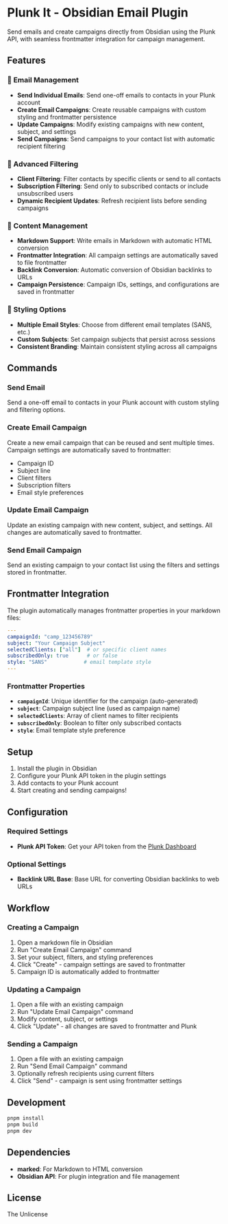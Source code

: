 # Plunk It - Obsidian Email Plugin

Send emails and create campaigns directly from Obsidian using the Plunk API, with seamless frontmatter integration for campaign management.

## Features

### 📧 Email Management
- **Send Individual Emails**: Send one-off emails to contacts in your Plunk account
- **Create Email Campaigns**: Create reusable campaigns with custom styling and frontmatter persistence
- **Update Campaigns**: Modify existing campaigns with new content, subject, and settings
- **Send Campaigns**: Send campaigns to your contact list with automatic recipient filtering

### 🎯 Advanced Filtering
- **Client Filtering**: Filter contacts by specific clients or send to all contacts
- **Subscription Filtering**: Send only to subscribed contacts or include unsubscribed users
- **Dynamic Recipient Updates**: Refresh recipient lists before sending campaigns

### 📝 Content Management
- **Markdown Support**: Write emails in Markdown with automatic HTML conversion
- **Frontmatter Integration**: All campaign settings are automatically saved to file frontmatter
- **Backlink Conversion**: Automatic conversion of Obsidian backlinks to URLs
- **Campaign Persistence**: Campaign IDs, settings, and configurations are saved in frontmatter

### 🎨 Styling Options
- **Multiple Email Styles**: Choose from different email templates (SANS, etc.)
- **Custom Subjects**: Set campaign subjects that persist across sessions
- **Consistent Branding**: Maintain consistent styling across all campaigns

## Commands

### Send Email
Send a one-off email to contacts in your Plunk account with custom styling and filtering options.

### Create Email Campaign
Create a new email campaign that can be reused and sent multiple times. Campaign settings are automatically saved to frontmatter:
- Campaign ID
- Subject line
- Client filters
- Subscription filters
- Email style preferences

### Update Email Campaign
Update an existing campaign with new content, subject, and settings. All changes are automatically saved to frontmatter.

### Send Email Campaign
Send an existing campaign to your contact list using the filters and settings stored in frontmatter.

## Frontmatter Integration

The plugin automatically manages frontmatter properties in your markdown files:

```yaml
---
campaignId: "camp_123456789"
subject: "Your Campaign Subject"
selectedClients: ["all"]  # or specific client names
subscribedOnly: true      # or false
style: "SANS"            # email template style
---
```

### Frontmatter Properties

- **`campaignId`**: Unique identifier for the campaign (auto-generated)
- **`subject`**: Campaign subject line (used as campaign name)
- **`selectedClients`**: Array of client names to filter recipients
- **`subscribedOnly`**: Boolean to filter only subscribed contacts
- **`style`**: Email template style preference

## Setup

1. Install the plugin in Obsidian
2. Configure your Plunk API token in the plugin settings
3. Add contacts to your Plunk account
4. Start creating and sending campaigns!

## Configuration

### Required Settings
- **Plunk API Token**: Get your API token from the [Plunk Dashboard](https://app.useplunk.com/settings/api-keys)

### Optional Settings
- **Backlink URL Base**: Base URL for converting Obsidian backlinks to web URLs

## Workflow

### Creating a Campaign
1. Open a markdown file in Obsidian
2. Run "Create Email Campaign" command
3. Set your subject, filters, and styling preferences
4. Click "Create" - campaign settings are saved to frontmatter
5. Campaign ID is automatically added to frontmatter

### Updating a Campaign
1. Open a file with an existing campaign
2. Run "Update Email Campaign" command
3. Modify content, subject, or settings
4. Click "Update" - all changes are saved to frontmatter and Plunk

### Sending a Campaign
1. Open a file with an existing campaign
2. Run "Send Email Campaign" command
3. Optionally refresh recipients using current filters
4. Click "Send" - campaign is sent using frontmatter settings

## Development

```bash
pnpm install
pnpm build
pnpm dev
```

## Dependencies

- **marked**: For Markdown to HTML conversion
- **Obsidian API**: For plugin integration and file management

## License

The Unlicense
